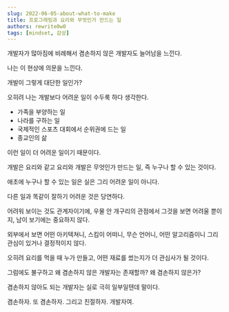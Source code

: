 ```yaml
---
slug: 2022-06-05-about-what-to-make
title: 프로그래밍과 요리와 무엇인가 만드는 일
authors: rewrite0w0
tags: [mindset, 감상]
---
```


개발자가 많아짐에 비례해서 겸손하지 않은 개발자도 늘어남을 느낀다.

나는 이 현상에 의문을 느낀다.

개발이 그렇게 대단한 일인가?

오히려 나는 개발보다 어려운 일이 수두룩 하다 생각한다.

- 가족을 부양하는 일
- 나라를 구하는 일
- 국제적인 스포츠 대회에서 순위권에 드는 일
- 종교인의 삶

이런 일이 더 어려운 일이기 때문이다.

개발은 요리와 같고 요리와 개발은 무엇인가 만드는 일, 즉 누구나 할 수 있는 것이다.

애초에 누구나 할 수 있는 일은 실은 그리 어려운 일이 아니다.

다른 일과 똑같이 잘하기 어려운 것은 당연하다.

어려워 보이는 것도 관계자이기에, 우물 안 개구리의 관점에서 그것을 보면 어려울 뿐이지, 남이 보기에는 중요하지 않다.

외부에서 보면 어떤 아키텍쳐니, 스킴이 어떠니, 무슨 언어니, 어떤 알고리즘이니 그리 관심이 있거나 결정적이지 않다.

오히려 요리를 먹을 때 누가 만들고, 어떤 재료를 썼는지가 더 관심사가 될 것이다.

그럼에도 불구하고 왜 겸손하지 않은 개발자는 존재할까?
왜 겸손하지 않은가?

겸손하지 않아도 되는 개발자는 실로 극히 일부일텐데 말이다.

겸손하자. 또 겸손하자. 그리고 친절하자. 개발자여.
